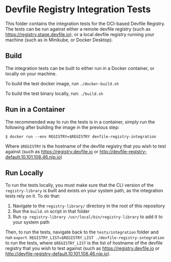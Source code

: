 # Devfile Registry Integration Tests

This folder contains the integration tests for the OCI-based Devfile Registry. The tests can be run against either a remote devfile registry (such as https://registry.stage.devfile.io), or a local devfile registry running your machine (such as in Minikube, or Docker Desktop).

## Build

The integration tests can be built to either run in a Docker container, or locally on your machine.

To build the test docker image, run `./docker-build.sh`

To build the test binary locally, run: `./build.sh`

## Run in a Container

The recommended way to run the tests is in a container, simply run the following after building the image in the previous step:
```
$ docker run --env REGISTRY=$REGISTRY devfile-registry-integration
```

Where `$REGISTRY` is the hostname of the devfile registry that you wish to test against (such as https://registry.devfile.io or http://devfile-registry-default.10.101.108.46.nip.io)

## Run Locally

To run the tests locally, you must make sure that the CLI version of the `registry-library` is built and exists on your system path, as the integration tests rely on it. To do that:

1. Navigate to the `registry-library/` directory in the root of this repository
2. Run the `build.sh` script in that folder
3. Run `cp registry-library /usr/local/bin/registry-library` to add it to your system path

Then, to run the tests, navigate back to the `tests/integration` folder and run `export REGISTRY_LIST=$REGISTRY_LIST ./devfile-registry-integration` to run the tests, where `$REGISTRY_LIST` is the list of hostname of the devfile registry that you wish to test against (such as https://registry.devfile.io or http://devfile-registry-default.10.101.108.46.nip.io).
